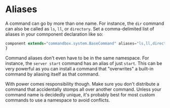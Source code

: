 # Aliases

A command can go by more than one name.  For instance, the `dir` command can also be called as `ls`, `ll`, or `directory`.  Set a comma-delimited list of aliases in your comnponent declaration like so:

```javascript
component extends="commandbox.system.BaseCommand" aliases="ls,ll,directory" {
}
```

Command aliases don't even have to be in the same namespace.  For instance, the `server start` command has an alias of just `start`.  This can be very powerful as you can install a command that "overwrites" a built-in command by aliasing itself as that command.  

With power comes responsibility though. Make sure you don't distribute a command that accidentally stomps all over another command.  Unless your command name is decidedly unique, it's probably best for most custom commands to use a namespace to avoid conflicts.